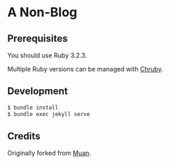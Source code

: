 # A Non-Blog

## Prerequisites

You should use Ruby 3.2.3.

Multiple Ruby versions can be managed with [Chruby](https://mac.install.guide/ruby/12).

## Development

```sh
$ bundle install
$ bundle exec jekyll serve
```

## Credits

Originally forked from [Muan](https://muan.co).


